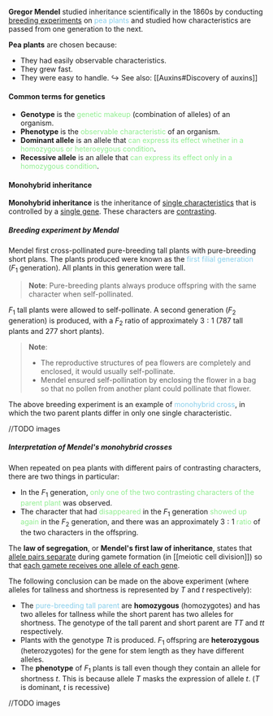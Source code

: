 **Gregor Mendel** studied inheritance scientifically in the 1860s by conducting <u>breeding experiments</u> on <span style="color: skyblue">pea plants</span> and studied how characteristics are passed from one generation to the next.

**Pea plants** are chosen because:
- They had easily observable characteristics.
- They grew fast.
- They were easy to handle.
↪️ See also: [[Auxins#Discovery of auxins]]

#### Common terms for genetics
- **Genotype** is the <span style="color: lightgreen">genetic makeup</span> (combination of alleles) of an organism.
- **Phenotype** is the <span style="color: lightgreen">observable characteristic</span> of an organism.
- **Dominant allele** is an allele that <span style="color: lightgreen">can express its effect whether in a homozygous or heteroeygous condition</span>.
- **Recessive allele** is an allele that <span style="color: lightgreen">can express its effect only in a homozygous condition</span>.

#### Monohybrid inheritance
**Monohybrid inheritance** is the inheritance of <u>single characteristics</u> that is controlled by a <u>single gene</u>. These characters are <u>contrasting</u>.

##### Breeding experiment by Mendal
Mendel first cross-pollinated pure-breeding tall plants with pure-breeding short plans. The plants produced were known as the <span style="color: skyblue">first filial generation</span> ($F_1$ generation). All plants in this generation were tall.

> **Note**:
> Pure-breeding plants always produce offspring with the same character when self-pollinated.

$F_1$ tall plants were allowed to self-pollinate. A second generation ($F_2$ generation) is produced, with a $F_2$ ratio of approximately $3:1$ (787 tall plants and 277 short plants).

> **Note**:
> - The reproductive structures of pea flowers are completely and enclosed, it would usually self-pollinate.
> - Mendel ensured self-pollination by enclosing the flower in a bag so that no pollen from another plant could pollinate that flower.

The above breeding experiment is an example of <span style="color: skyblue">monohybrid cross</span>, in which the two parent plants differ in only one single characteristic.

//TODO images

##### Interpretation of Mendel's monohybrid crosses
When repeated on pea plants with different pairs of contrasting characters, there are two things in particular:
- In the $F_1$ generation, <span style="color: lightgreen">only one of the two contrasting characters of the parent plant</span> was observed.
- The character that had <span style="color: lightgreen">disappeared</span> in the $F_1$ generation <span style="color: lightgreen">showed up again</span> in the $F_2$ generation, and there was an approximately $3:1$ <span style="color: lightgreen">ratio</span> of the two characters in the offspring.

The **law of segregation**, or **Mendel's first law of inheritance**, states that <u>allele pairs separate</u> during gamete formation (in [[meiotic cell division]]) so that <u>each gamete receives one allele of each gene</u>.

The following conclusion can be made on the above experiment (where alleles for tallness and shortness is represented by $T$ and $t$ respectively):
- The <span style="color: skyblue">pure-breeding tall parent</span> are **homozygous** (homozygotes) and has two alleles for tallness while the short parent has two alleles for shortness. The genotype of the tall parent and short parent are $TT$ and $tt$ respectively.
- Plants with the genotype $Tt$ is produced. $F_1$ offspring are **heterozygous** (heterozygotes) for the gene for stem length as they have different alleles.
- The **phenotype** of $F_1$ plants is tall even though they contain an allele for shortness $t$. This is because allele $T$ masks the expression of allele $t$. ($T$ is dominant, $t$ is recessive)

//TODO images
